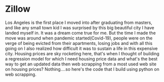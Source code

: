 # Zillow
Los Angeles is the first place I moved into after graduating from masters, and like any small town kid I was surprised by this big beautiful city I have landed myself in. It was a dream come true for me. But the time I made the move was around when pandemic started(Covid-19), people were on the verge of being evicted from their apartments, losing jobs and with all this going on I also realized how difficult it was to sustain a life in this expensive city. Housing prices are sky rocketing here, that's when I thought of building a regression model for which I need housing price data and what's the best way to get an updated data then web scrapping from a most used web site on housing prices? Nothing....so here's the code that I build using python on web scrapping. 
